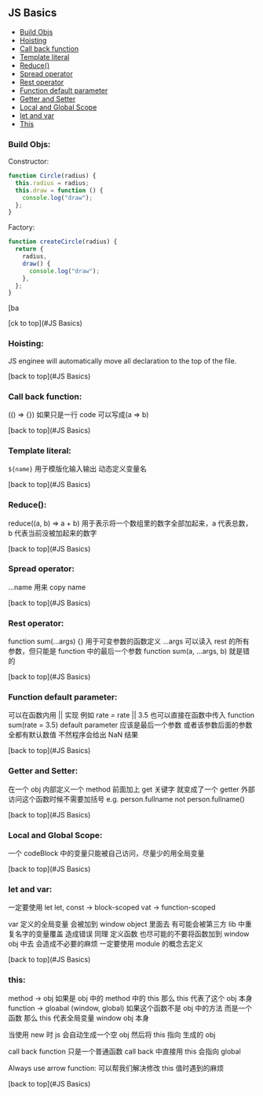 ## JS Basics

* [Build Objs](#build-objs)
* [Hoisting](#hoisting)
* [Call back function](#call-back-function)
* [Template literal](#template-literal)
* [Reduce()](#reduce)
* [Spread operator](#spread-operator)
* [Rest operator](#rest-operator)
* [Function default parameter](#function-default-parameter)
* [Getter and Setter](#getter-and-setter)
* [Local and Global Scope](#local-and-global-scope)
* [let and var](#let-and-var)
*  [This](#This)

### Build Objs:

Constructor:

```js
function Circle(radius) {
  this.radius = radius;
  this.draw = function () {
    console.log("draw");
  };
}
```

Factory:

```js
function createCircle(radius) {
  return {
    radius,
    draw() {
      console.log("draw");
    },
  };
}
```

 [ba

[^把卡]: 

[ck to top](#JS Basics)

### Hoisting:

JS enginee will automatically move all declaration to the top of the file.

 [back to top](#JS Basics)

### Call back function:

(() => {}) 如果只是一行 code 可以写成(a => b)

 [back to top](#JS Basics)

### Template literal:

`${name}` 用于模版化输入输出 动态定义变量名

 [back to top](#JS Basics)

### Reduce():

reduce((a, b) => a + b) 用于表示将一个数组里的数字全部加起来，a 代表总数，b 代表当前没被加起来的数字

 [back to top](#JS Basics)

### Spread operator:

...name 用来 copy name

 [back to top](#JS Basics)

### Rest operator:

function sum(...args) {} 用于可变参数的函数定义 ...args 可以读入 rest 的所有参数，但只能是 function 中的最后一个参数 function sum(a, ...args, b) 就是错的

 [back to top](#JS Basics)

### Function default parameter:

可以在函数内用 || 实现 例如 rate = rate || 3.5
也可以直接在函数中传入 function sum(rate = 3.5)
default parameter 应该是最后一个参数 或者该参数后面的参数全都有默认数值 不然程序会给出 NaN 结果

 [back to top](#JS Basics)

### Getter and Setter:

在一个 obj 内部定义一个 method 前面加上 get 关键字 就变成了一个 getter 外部访问这个函数时候不需要加括号 e.g. person.fullname not person.fullname()

 [back to top](#JS Basics)

### Local and Global Scope:

一个 codeBlock 中的变量只能被自己访问，尽量少的用全局变量

 [back to top](#JS Basics)

### let and var:

一定要使用 let
let, const -> block-scoped
vat -> function-scoped

var 定义的全局变量 会被加到 window object 里面去 有可能会被第三方 lib 中重复名字的变量覆盖 造成错误
同理 定义函数 也尽可能的不要将函数加到 window obj 中去 会造成不必要的麻烦 一定要使用 module 的概念去定义

 [back to top](#JS Basics)

### this:

method -> obj 如果是 obj 中的 method 中的 this 那么 this 代表了这个 obj 本身
function -> gloabal (window, global) 如果这个函数不是 obj 中的方法 而是一个函数 那么 this 代表全局变量 window obj 本身

当使用 new 时 js 会自动生成一个空 obj 然后将 this 指向 生成的 obj

call back function 只是一个普通函数 call back 中直接用 this 会指向 global

Always use arrow function: 可以帮我们解决修改 this 值时遇到的麻烦

 [back to top](#JS Basics)